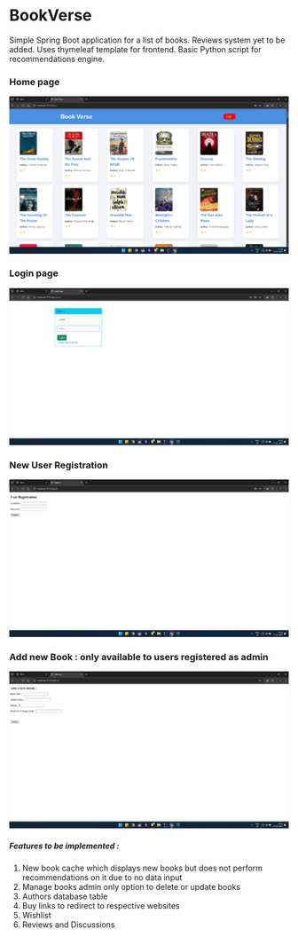 
# BookVerse

Simple Spring Boot application for a list of books.
Reviews system yet to be added.
Uses thymeleaf template for frontend.
Basic Python script for recommendations engine.

### Home page
![image info](./screenshots/home.png)

### Login page
![image info](./screenshots/login.png)

### New User Registration
![image info](./screenshots/new-user-registration.png)

### Add new Book : only available to users registered as admin
![image info](./screenshots/add-new-book.png)

##### Features to be implemented : 
1. New book cache which displays new books but does not perform recommendations on it due to no data input
2. Manage books admin only option to delete or update books
3. Authors database table
4. Buy links to redirect to respective websites
5. Wishlist
6. Reviews and Discussions